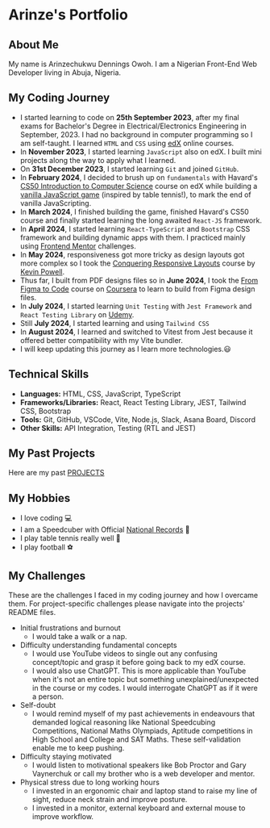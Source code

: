 # Arinze's Portfolio

## About Me

My name is Arinzechukwu Dennings Owoh. I am a Nigerian Front-End Web Developer living in Abuja, Nigeria.

## My Coding Journey

- I started learning to code on **25th September 2023**, after my final exams for Bachelor's Degree in Electrical/Electronics Engineering in September, 2023. I had no background in computer programming so I am self-taught. I learned `HTML` and `CSS` using [edX](https://www.edx.org/) online courses.
- In **November 2023**, I started learning `JavaScript` also on edX. I built mini projects along the way to apply what I learned.
- On **31st December 2023**, I started learning `Git` and joined `GitHub`.
- In **February 2024**, I decided to brush up on `fundamentals` with Havard's [CS50 Introduction to Computer Science](https://www.edx.org/learn/computer-science/harvard-university-cs50-s-introduction-to-computer-science) course on edX while building a [vanilla JavaScript game](https://github.com/ArinzeGit/Bouncing-Battle-Game) (inspired by table tennis!), to mark the end of vanilla JavaScripting.
- In **March 2024**, I finished building the game, finished Havard's CS50 course and finally started learning the long awaited `React-JS` framework.
- In **April 2024**, I started learning `React-TypeScript` and `Bootstrap` CSS framework and building dynamic apps with them. I practiced mainly using [Frontend Mentor](https://www.frontendmentor.io/) challenges.
- In **May 2024**, responsiveness got more tricky as design layouts got more complex so I took the [Conquering Responsive Layouts](https://courses.kevinpowell.co/conquering-responsive-layouts) course by [Kevin Powell](https://www.youtube.com/@KevinPowell).
- Thus far, I built from PDF designs files so in **June 2024**, I took the [From Figma to Code](https://www.coursera.org/learn/from-figma-to-code) course on [Coursera](https://www.coursera.org/) to learn to build from Figma design files.
- In **July 2024**, I started learning `Unit Testing` with `Jest Framework` and `React Testing Library` on [Udemy](https://www.udemy.com/).
- Still **July 2024**, I started learning and using `Tailwind CSS`
- In **August 2024**, I learned and switched to Vitest from Jest because it offered better compatibility with my Vite bundler.
- I will keep updating this journey as I learn more technologies.😃

## Technical Skills

- **Languages:** HTML, CSS, JavaScript, TypeScript
- **Frameworks/Libraries:** React, React Testing Library, JEST, Tailwind CSS, Bootstrap
- **Tools:** Git, GitHub, VSCode, Vite, Node.js, Slack, Asana Board, Discord
- **Other Skills:** API Integration, Testing (RTL and JEST)

## My Past Projects

Here are my past [PROJECTS](projects)

## My Hobbies

- I love coding 💻
- I am a Speedcuber with Official [National Records](https://www.worldcubeassociation.org/persons/2019OWOH01) 🧠
- I play table tennis really well 🏓
- I play football ⚽

## My Challenges

These are the challenges I faced in my coding journey and how I overcame them. For project-specific challenges please navigate into the projects' README files.

- Initial frustrations and burnout
  - I would take a walk or a nap.
- Difficulty understanding fundamental concepts
  - I would use YouTube videos to single out any confusing concept/topic and grasp it before going back to my edX course.
  - I would also use ChatGPT. This is more applicable than YouTube when it's not an entire topic but something unexplained/unexpected in the course or my codes. I would interrogate ChatGPT as if it were a person.
- Self-doubt
  - I would remind myself of my past achievements in endeavours that demanded logical reasoning like National Speedcubing Competitions, National Maths Olympiads, Aptitude competitions in High School and College and SAT Maths. These self-validation enable me to keep pushing.
- Difficulty staying motivated
  - I would listen to motivational speakers like Bob Proctor and Gary Vaynerchuk or call my brother who is a web developer and mentor.
- Physical stress due to long working hours
  - I invested in an ergonomic chair and laptop stand to raise my line of sight, reduce neck strain and improve posture.
  - I invested in a monitor, external keyboard and external mouse to improve workflow.
